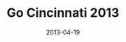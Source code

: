 ---
layout: media
category: media
title: "Go Cincinnati 2013"
date: 2013-04-19
description: "Sign up now!"
tag: 
 - go-cincinnati
yt-video-id: ""
video: "http://s3.amazonaws.com/crossroads-media/other-media/video/gocincinnati2013promo.mp4"
video-poster: "http://s3.amazonaws.com/crossroads-media/images/gocincinnati2013.jpg"
---